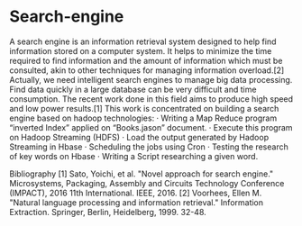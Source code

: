 # Search-engine

A search engine is an information retrieval system designed to help find information stored on
a computer system. It helps to minimize the time required to find information and the amount of
information which must be consulted, akin to other techniques for managing information overload.[2]
Actually, we need intelligent search engines to manage big data processing. Find data quickly in a large
database can be very difficult and time consumption. The recent work done in this field aims to produce
high speed and low power results.[1]
This work is concentrated on building a search engine based on hadoop technologies:
· Writing a Map Reduce program “inverted Index” applied on “Books.jason” document.
· Execute this program on Hadoop Streaming (HDFS)
· Load the output generated by Hadoop Streaming in Hbase
· Scheduling the jobs using Cron
· Testing the research of key words on Hbase
· Writing a Script researching a given word.

Bibliography
[1] Sato, Yoichi, et al. "Novel approach for search engine." Microsystems, Packaging, Assembly
and Circuits Technology Conference (IMPACT), 2016 11th International. IEEE, 2016.
[2] Voorhees, Ellen M. "Natural language processing and information retrieval." Information
Extraction. Springer, Berlin, Heidelberg, 1999. 32-48.
